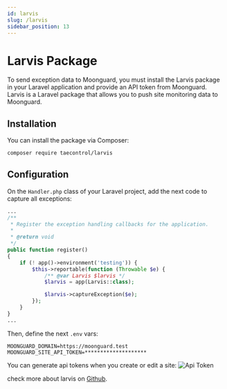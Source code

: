 ```yaml
---
id: larvis
slug: /larvis
sidebar_position: 13
---
```


# Larvis Package

<!-- Larvis is a laravel package to push site monitoring data to Moonguard. If you want to send exception data to Moonguard you must install Larvis in your application and share an api token from Moonguard. -->
To send exception data to Moonguard, you must install the Larvis package in your Laravel application and provide an API token from Moonguard. Larvis is a Laravel package that allows you to push site monitoring data to Moonguard.

## Installation

You can install the package via Composer:

```bash
composer require taecontrol/larvis
```

## Configuration

On the `Handler.php` class of your Laravel project, add the next code to capture all exceptions:

```php
...
/**
 * Register the exception handling callbacks for the application.
 *
 * @return void
 */
public function register()
{
    if (! app()->environment('testing')) {
        $this->reportable(function (Throwable $e) {
            /** @var Larvis $larvis */
            $larvis = app(Larvis::class);

            $larvis->captureException($e);
        });
    }
}
...
```
Then, define the next `.env` vars:

```dotenv
MOONGUARD_DOMAIN=https://moonguard.test
MOONGUARD_SITE_API_TOKEN=********************
```

You can generate api tokens when you create or edit a site:
![Api Token](./exceptions/img/api-token-site.png)

check more about larvis on [Github](https://github.com/taecontrol/larvis).





